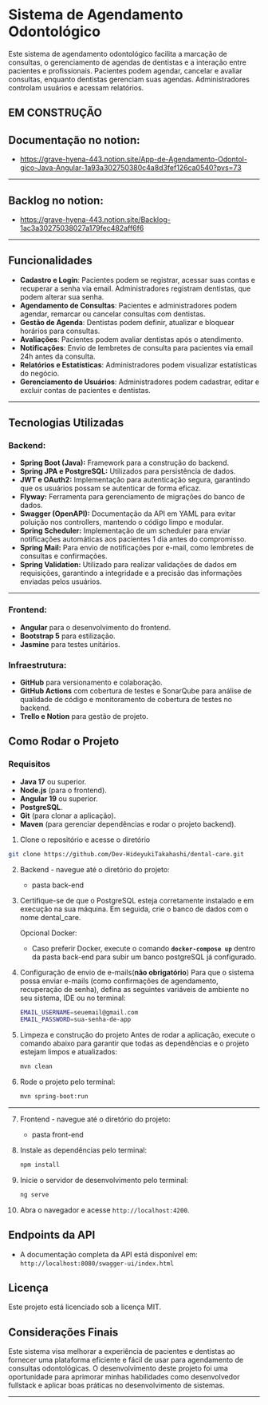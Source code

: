 # Sistema de Agendamento Odontológico

Este sistema de agendamento odontológico facilita a marcação de consultas, o gerenciamento de agendas de dentistas e a interação entre pacientes e profissionais. Pacientes podem agendar, cancelar e avaliar consultas, enquanto dentistas gerenciam suas agendas. Administradores controlam usuários e acessam relatórios.

## EM CONSTRUÇÃO

## Documentação no notion:

- https://grave-hyena-443.notion.site/App-de-Agendamento-Odontol-gico-Java-Angular-1a93a302750380c4a8d3fef126ca0540?pvs=73

---

## Backlog no notion:

- https://grave-hyena-443.notion.site/Backlog-1ac3a30275038027a179fec482aff6f6

---

## Funcionalidades

- **Cadastro e Login**: Pacientes podem se registrar, acessar suas contas e recuperar a senha via email. Administradores registram dentistas, que podem alterar sua senha.
- **Agendamento de Consultas**: Pacientes e administradores podem agendar, remarcar ou cancelar consultas com dentistas.
- **Gestão de Agenda**: Dentistas podem definir, atualizar e bloquear horários para consultas.
- **Avaliações**: Pacientes podem avaliar dentistas após o atendimento.
- **Notificações**: Envio de lembretes de consulta para pacientes via email 24h antes da consulta.
- **Relatórios e Estatísticas**: Administradores podem visualizar estatísticas do negócio.
- **Gerenciamento de Usuários**: Administradores podem cadastrar, editar e excluir contas de pacientes e dentistas.

---

## Tecnologias Utilizadas

### Backend:

- **Spring Boot (Java):** Framework para a construção do backend.
- **Spring JPA e PostgreSQL:** Utilizados para persistência de dados.
- **JWT e OAuth2:** Implementação para autenticação segura, garantindo que os usuários possam se autenticar de forma eficaz.
- **Flyway:** Ferramenta para gerenciamento de migrações do banco de dados.
- **Swagger (OpenAPI):**
  Documentação da API em YAML para evitar poluição nos controllers, mantendo o código limpo e modular.
- **Spring Scheduler:**
  Implementação de um scheduler para enviar notificações automáticas aos pacientes 1 dia antes do compromisso.
- **Spring Mail:** Para envio de notificações por e-mail, como lembretes de consultas e confirmações.
- **Spring Validation:** Utilizado para realizar validações de dados em requisições, garantindo a integridade e a precisão das informações enviadas pelos usuários.

---

### Frontend:

- **Angular** para o desenvolvimento do frontend.
- **Bootstrap 5** para estilização.
- **Jasmine** para testes unitários.

### Infraestrutura:

- **GitHub** para versionamento e colaboração.
- **GitHub Actions** com cobertura de testes e SonarQube para análise de qualidade de código e monitoramento de cobertura de testes no backend.
- **Trello e Notion** para gestão de projeto.

## Como Rodar o Projeto

### Requisitos

- **Java 17** ou superior.
- **Node.js** (para o frontend).
- **Angular 19** ou superior.
- **PostgreSQL**.
- **Git** (para clonar a aplicação).
- **Maven** (para gerenciar dependências e rodar o projeto backend).

1. Clone o repositório e acesse o diretório

```bash
git clone https://github.com/Dev-HideyukiTakahashi/dental-care.git
```

2. Backend - navegue até o diretório do projeto:

   - pasta back-end

3. Certifique-se de que o PostgreSQL esteja corretamente instalado e em execução na sua máquina. Em seguida, crie o banco de dados com o nome dental_care.

   Opcional Docker:

   - Caso preferir Docker, execute o comando **`docker-compose up`** dentro da pasta back-end para subir um banco postgreSQL já configurado.

4. Configuração de envio de e-mails(**não obrigatório**)
   Para que o sistema possa enviar e-mails (como confirmações de agendamento, recuperação de senha), defina as seguintes variáveis de ambiente no seu sistema, IDE ou no terminal:

   ```bash
   EMAIL_USERNAME=seuemail@gmail.com
   EMAIL_PASSWORD=sua-senha-de-app
   ```

5. Limpeza e construção do projeto
   Antes de rodar a aplicação, execute o comando abaixo para garantir que todas as dependências e o projeto estejam limpos e atualizados:

   ```bash
   mvn clean
   ```

6. Rode o projeto pelo terminal:

   ```bash
   mvn spring-boot:run
   ```

---

7. Frontend - navegue até o diretório do projeto:

   - pasta front-end

8. Instale as dependências pelo terminal:

   ```bash
   npm install
   ```

9. Inicie o servidor de desenvolvimento pelo terminal:

   ```bash
   ng serve
   ```

10. Abra o navegador e acesse `http://localhost:4200`.

## Endpoints da API

- A documentação completa da API está disponível em: `http://localhost:8080/swagger-ui/index.html`

## Licença

Este projeto está licenciado sob a licença MIT.

## Considerações Finais

Este sistema visa melhorar a experiência de pacientes e dentistas ao fornecer uma plataforma eficiente e fácil de usar para agendamento de consultas odontológicas. O desenvolvimento deste projeto foi uma oportunidade para aprimorar minhas habilidades como desenvolvedor fullstack e aplicar boas práticas no desenvolvimento de sistemas.

---
